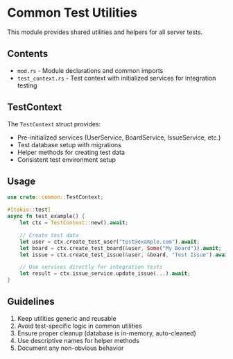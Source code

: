 # Common Test Utilities

This module provides shared utilities and helpers for all server tests.

## Contents

- `mod.rs` - Module declarations and common imports
- `test_context.rs` - Test context with initialized services for integration testing

## TestContext

The `TestContext` struct provides:
- Pre-initialized services (UserService, BoardService, IssueService, etc.)
- Test database setup with migrations
- Helper methods for creating test data
- Consistent test environment setup

## Usage

```rust
use crate::common::TestContext;

#[tokio::test]
async fn test_example() {
    let ctx = TestContext::new().await;

    // Create test data
    let user = ctx.create_test_user("test@example.com").await;
    let board = ctx.create_test_board(&user, Some("My Board")).await;
    let issue = ctx.create_test_issue(&user, &board, "Test Issue").await;

    // Use services directly for integration tests
    let result = ctx.issue_service.update_issue(...).await;
}
```

## Guidelines

1. Keep utilities generic and reusable
2. Avoid test-specific logic in common utilities
3. Ensure proper cleanup (database is in-memory, auto-cleaned)
4. Use descriptive names for helper methods
5. Document any non-obvious behavior
